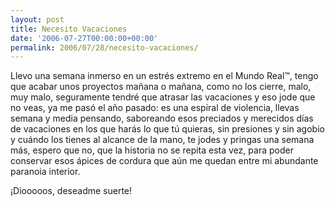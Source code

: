 ```yaml
---
layout: post
title: Necesito Vacaciones
date: '2006-07-27T00:00:00+00:00'
permalink: 2006/07/28/necesito-vacaciones/
---
```

<img style="float:right; margin:0 0 10px 10px;" src="http://photos1.blogger.com/blogger/6639/1972/320/images.21.jpg" border="0" alt="" />Llevo una semana inmerso en un estrés extremo en el Mundo Real&trade;, tengo que acabar unos proyectos mañana o mañana, como no los cierre, malo, muy malo, seguramente tendré que atrasar las vacaciones y eso jode que no veas, ya me pasó el año pasado: es una espiral de violencia, llevas semana y media pensando, saboreando esos preciados y merecidos días de vacaciones en los que harás lo que tú quieras, sin presiones y sin agobio y cuándo los tienes al alcance de la mano, te jodes y pringas una semana más, espero que no, que la historia no se repita esta vez, para poder conservar esos ápices de cordura que aún me quedan entre mi abundante paranoia interior.

¡Diooooos, deseadme suerte!
